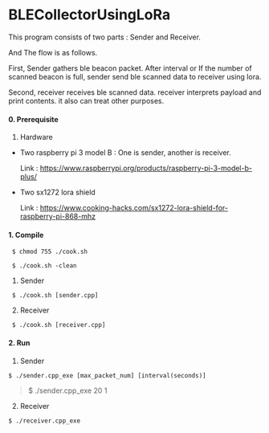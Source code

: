 # BLECollectorUsingLoRa

This program consists of two parts : Sender and Receiver.

And The flow is as follows.

First, Sender gathers ble beacon packet. After interval or If the number of scanned beacon is full, sender send ble scanned data to receiver using lora.

Second, receiver receives ble scanned data. receiver interprets payload and print contents. it also can treat other purposes.



#### 0. Prerequisite

1) Hardware
- Two raspberry pi 3 model B : One is sender, another is receiver. 

    Link : https://www.raspberrypi.org/products/raspberry-pi-3-model-b-plus/
    
- Two sx1272 lora shield

    Link : https://www.cooking-hacks.com/sx1272-lora-shield-for-raspberry-pi-868-mhz


#### 1. Compile

<code> $ chmod 755 ./cook.sh</code>

<code> $ ./cook.sh -clean </code>

1) Sender

<code> $ ./cook.sh [sender.cpp] </code>


2) Receiver

<code> $ ./cook.sh [receiver.cpp] </code>


#### 2. Run

1) Sender

<code>$ ./sender.cpp_exe [max_packet_num] [interval(seconds)] </code>

> $ ./sender.cpp_exe 20 1

2) Receiver

<code>$ ./receiver.cpp_exe </code>
